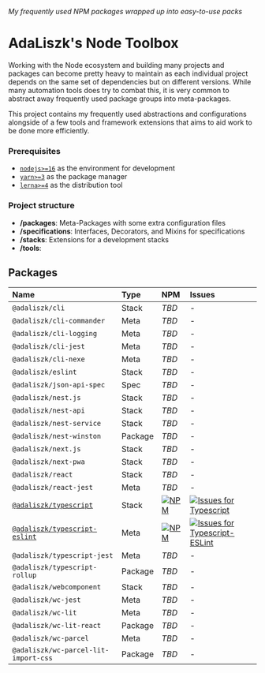 _My frequently used NPM packages wrapped up into easy-to-use packs_

AdaLiszk's Node Toolbox
=======================
Working with the Node ecosystem and building many projects and packages can become 
pretty heavy to maintain as each individual project depends on the same set of 
dependencies but on different versions. While many automation tools does try to
combat this, it is very common to abstract away frequently used package groups into
meta-packages.

This project contains my frequently used abstractions and configurations alongside
of a few tools and framework extensions that aims to aid work to be done more 
efficiently.

### Prerequisites
- [`nodejs>=16`](https://nodejs.org/en/download) as the environment for development
- [`yarn>=3`](https://yarnpkg.com/getting-started/install) as the package manager
- [`lerna>=4`](https://www.npmjs.com/package/lerna) as the distribution tool


### Project structure
- **/packages**: Meta-Packages with some extra configuration files
- **/specifications**: Interfaces, Decorators, and Mixins for specifications
- **/stacks**: Extensions for a development stacks
- **/tools**: 

Packages
--------
| Name                                                               | Type    | NPM                                                                                                                                               | Issues                                                                                                                                                                                                                                       |
|:-------------------------------------------------------------------|:--------|:--------------------------------------------------------------------------------------------------------------------------------------------------|:---------------------------------------------------------------------------------------------------------------------------------------------------------------------------------------------------------------------------------------------|
| `@adaliszk/cli`                                                    | Stack   | _TBD_                                                                                                                                             | -                                                                                                                                                                                                                                            |
| `@adaliszk/cli-commander`                                          | Meta    | _TBD_                                                                                                                                             | -                                                                                                                                                                                                                                            |
| `@adaliszk/cli-logging`                                            | Meta    | _TBD_                                                                                                                                             | -                                                                                                                                                                                                                                            |
| `@adaliszk/cli-jest`                                               | Meta    | _TBD_                                                                                                                                             | -                                                                                                                                                                                                                                            |
| `@adaliszk/cli-nexe`                                               | Meta    | _TBD_                                                                                                                                             | -                                                                                                                                                                                                                                            |
| `@adaliszk/eslint`                                                 | Stack   | _TBD_                                                                                                                                             | -                                                                                                                                                                                                                                            |
| `@adaliszk/json-api-spec`                                          | Spec    | _TBD_                                                                                                                                             | -                                                                                                                                                                                                                                            |
| `@adaliszk/nest.js`                                                | Stack   | _TBD_                                                                                                                                             | -                                                                                                                                                                                                                                            |
| `@adaliszk/nest-api`                                               | Stack   | _TBD_                                                                                                                                             | -                                                                                                                                                                                                                                            |
| `@adaliszk/nest-service`                                           | Stack   | _TBD_                                                                                                                                             | -                                                                                                                                                                                                                                            |
| `@adaliszk/nest-winston`                                           | Package | _TBD_                                                                                                                                             | -                                                                                                                                                                                                                                            |
| `@adaliszk/next.js`                                                | Stack   | _TBD_                                                                                                                                             | -                                                                                                                                                                                                                                            |
| `@adaliszk/next-pwa`                                               | Stack   | _TBD_                                                                                                                                             | -                                                                                                                                                                                                                                            |
| `@adaliszk/react`                                                  | Stack   | _TBD_                                                                                                                                             | -                                                                                                                                                                                                                                            |
| `@adaliszk/react-jest`                                             | Meta    | _TBD_                                                                                                                                             | -                                                                                                                                                                                                                                            |
| [`@adaliszk/typescript`](stacks/typescript/README.md)              | Stack   | [![NPM](https://img.shields.io/npm/v/@adaliszk/typescript.svg?logo=npm&label=)](https://www.npmjs.com/package/@adaliszk/typescript)               | [![Issues for Typescript](https://img.shields.io/github/issues-search?logo=github&label=&label%3A%20typescript&query=repo%3Aadaliszk%2Fnode-toolbox%20label%3Atypescript)](https://github.com/adaliszk/node-toolbox/labels/typescript)       |
| [`@adaliszk/typescript-eslint`](metas/typescript-eslint/README.md) | Meta    | [![NPM](https://img.shields.io/npm/v/@adaliszk/typescript-eslint.svg?logo=npm&label=)](https://www.npmjs.com/package/@adaliszk/typescript-eslint) | [![Issues for Typescript-ESLint](https://img.shields.io/github/issues-search?logo=github&label=&query=repo%3Aadaliszk%2Fnode-toolbox%20label%3Atypescript-eslint)](https://github.com/adaliszk/node-toolbox/labels/typescript-eslint)        |
| `@adaliszk/typescript-jest`                                        | Meta    | _TBD_                                                                                                                                             | -                                                                                                                                                                                                                                            |
| `@adaliszk/typescript-rollup`                                      | Package | _TBD_                                                                                                                                             | -                                                                                                                                                                                                                                            |
| `@adaliszk/webcomponent`                                           | Stack   | _TBD_                                                                                                                                             | -                                                                                                                                                                                                                                            |
| `@adaliszk/wc-jest`                                                | Meta    | _TBD_                                                                                                                                             | -                                                                                                                                                                                                                                            |
| `@adaliszk/wc-lit`                                                 | Meta    | _TBD_                                                                                                                                             | -                                                                                                                                                                                                                                            |
| `@adaliszk/wc-lit-react`                                           | Package | _TBD_                                                                                                                                             | -                                                                                                                                                                                                                                            |
| `@adaliszk/wc-parcel`                                              | Meta    | _TBD_                                                                                                                                             | -                                                                                                                                                                                                                                            |
| `@adaliszk/wc-parcel-lit-import-css`                               | Package | _TBD_                                                                                                                                             | -                                                                                                                                                                                                                                            |

